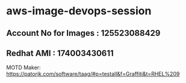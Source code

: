 # aws-image-devops-session

## Account No for Images : 125523088429
## Redhat AMI : 174003430611

MOTD Maker: https://patorjk.com/software/taag/#p=testall&f=Graffiti&t=RHEL%209
